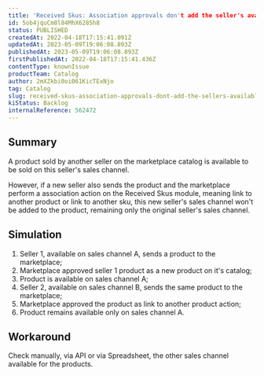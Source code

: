 ```yaml
---
title: 'Received Skus: Association approvals don't add the seller's available sales channel on the product when the sku is sold by more than 1 seller'
id: 5ob4jquCm8l84MhX6285h8
status: PUBLISHED
createdAt: 2022-04-18T17:15:41.091Z
updatedAt: 2023-05-09T19:06:08.893Z
publishedAt: 2023-05-09T19:06:08.893Z
firstPublishedAt: 2022-04-18T17:15:41.436Z
contentType: knownIssue
productTeam: Catalog
author: 2mXZkbi0oi061KicTExNjo
tag: Catalog
slug: received-skus-association-approvals-dont-add-the-sellers-available-sales-channel-on-the-product-when-the-sku-is-sold-by-more-than-1-seller
kiStatus: Backlog
internalReference: 562472
---
```


## Summary


A product sold by another seller on the marketplace catalog is available to be sold on this seller's sales channel.

However, if a new seller also sends the product and the marketplace perform a association action on the Received Skus module, meaning link to another product or link to another sku, this new seller's sales channel won't be added to the product, remaining only the original seller's sales channel.


##

## Simulation



1. Seller 1, available on sales channel A, sends a product to the marketplace;
2. Marketplace approved seller 1 product as a new product on it's catalog;
3. Product is available on sales channel A;
4. Seller 2, available on sales channel B, sends the same product to the marketplace;
5. Marketplace approved the product as link to another product action;
6. Product remains available only on sales channel A.


##

## Workaround


Check manually, via API or via Spreadsheet, the other sales channel available for the products.





